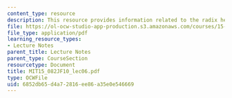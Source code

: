 ```yaml
---
content_type: resource
description: This resource provides information related to the radix heap algorithm.
file: https://ol-ocw-studio-app-production.s3.amazonaws.com/courses/15-082j-network-optimization-fall-2010/6852db65d4a72816ee86a35e0e546669_MIT15_082JF10_lec06.pdf
file_type: application/pdf
learning_resource_types:
- Lecture Notes
parent_title: Lecture Notes
parent_type: CourseSection
resourcetype: Document
title: MIT15_082JF10_lec06.pdf
type: OCWFile
uid: 6852db65-d4a7-2816-ee86-a35e0e546669
---
```

